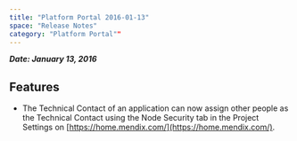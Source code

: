 ```yaml
---
title: "Platform Portal 2016-01-13"
space: "Release Notes"
category: "Platform Portal""
---
```



***Date: January 13, 2016***

## Features

*   The Technical Contact of an application can now assign other people as the Technical Contact using the Node Security tab in the Project Settings on [https://home.mendix.com/](https://home.mendix.com/).